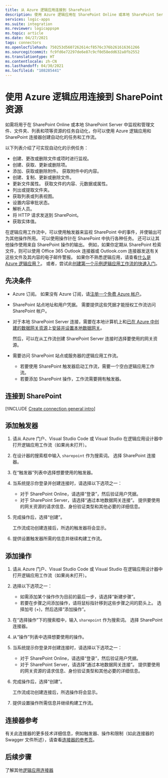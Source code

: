 ```yaml
---
title: 从 Azure 逻辑应用连接到 SharePoint
description: 使用 Azure 逻辑应用在 SharePoint Online 或本地 SharePoint Server 中监视和管理资源
services: logic-apps
ms.suite: integration
ms.reviewer: logicappspm
ms.topic: article
ms.date: 04/27/2021
tags: connectors
ms.openlocfilehash: 750253d5607262614cf8576c376b261616361266
ms.sourcegitcommit: fc9fd6e72297de6e87c9cf0d58edd632a8fb2552
ms.translationtype: HT
ms.contentlocale: zh-CN
ms.lasthandoff: 04/30/2021
ms.locfileid: "108285441"
---
```

# <a name="connect-to-sharepoint-resources-with-azure-logic-apps"></a>使用 Azure 逻辑应用连接到 SharePoint 资源

如需将用于在 SharePoint Online 或本地 SharePoint Server 中监视和管理文件、文件夹、列表和项等资源的任务自动化，你可以使用 Azure 逻辑应用和 SharePoint 连接器创建自动化的任务和工作流。

以下列表介绍了可实现自动化的示例任务：

* 创建、更改或删除文件或项时进行监视。
* 创建、获取、更新或删除项。
* 添加、获取或删除附件。 获取附件中的内容。
* 创建、复制、更新或删除文件。 
* 更新文件属性。 获取文件的内容、元数据或属性。
* 列出或提取文件夹。
* 获取列表或列表视图。
* 设置内容审批状态。
* 解析人员。
* 将 HTTP 请求发送到 SharePoint。
* 获取实体值。

在逻辑应用工作流中，可以使用触发器来监视 SharePoint 中的事件，并使输出可为其他操作所用。 可以使用操作针在 SharePoint 中执行各种任务。 还可以让其他操作使用来自 SharePoint 操作的输出。 例如，如果你定期从 SharePoint 检索文件，则可以使用 Office 365 Outlook 连接器或 Outlook.com 连接器发送有关这些文件及其内容的电子邮件警报。 如果你不熟悉逻辑应用，请查看[什么是 Azure 逻辑应用？](../logic-apps/logic-apps-overview.md)。 或者，尝试此[创建第一个示例逻辑应用工作流的快速入门](../logic-apps/quickstart-create-first-logic-app-workflow.md)。

## <a name="prerequisites"></a>先决条件

* Azure 订阅。 如果没有 Azure 订阅，请[注册一个免费 Azure 帐户](https://azure.microsoft.com/free/)。 

* SharePoint 站点地址和用户凭据。 需要提供这些凭据才能授权工作流访问 SharePoint 帐户。

* 对于本地 SharePoint Server 连接，需要在本地计算机上和[已在 Azure 中创建的数据网关资源](../logic-apps/logic-apps-gateway-connection.md)上[安装并设置本地数据网关](../logic-apps/logic-apps-gateway-install.md)。

  然后，可以在从工作流创建 SharePoint Server 连接时选择要使用的网关资源。

* 需要访问 SharePoint 站点或服务器的逻辑应用工作流。

  * 若要使用 SharePoint 触发器启动工作流，需要一个空白逻辑应用工作流。
  * 若要添加 SharePoint 操作，工作流需要拥有触发器。

## <a name="connect-to-sharepoint"></a>连接到 SharePoint

[!INCLUDE [Create connection general intro](../../includes/connectors-create-connection-general-intro.md)]

## <a name="add-a-trigger"></a>添加触发器

1. 请从 Azure 门户、Visual Studio Code 或 Visual Studio 在逻辑应用设计器中打开逻辑应用工作流（如果尚未打开）。

1. 在设计器的搜索框中输入 `sharepoint` 作为搜索词。 选择 SharePoint 连接器。

1. 在“触发器”列表中选择想要使用的触发器。

1. 当系统提示你登录并创建连接时，请选择以下选项之一：

   * 对于 SharePoint Online，请选择“登录”，然后验证用户凭据。
   * 对于 SharePoint Server，请选择“通过本地数据网关连接”。 提供要使用的网关资源的请求信息、身份验证类型和其他必要的详细信息。

1. 完成操作后，选择“创建”。

   工作流成功创建连接后，所选的触发器将会显示。

1. 提供设置触发器所需的信息并继续构建工作流。

## <a name="add-an-action"></a>添加操作

1. 请从 Azure 门户、Visual Studio Code 或 Visual Studio 在逻辑应用设计器中打开逻辑应用工作流（如果尚未打开）。

1. 选择以下选项之一：

   * 如需添加某个操作作为目前的最后一步，请选择“新建步骤”。
   * 若要在步骤之间添加操作，请将鼠标指针移到这些步骤之间的箭头上。 选择加号 (+)，然后选择“添加操作”。 

1. 在“选择操作”下的搜索框中，输入 `sharepoint` 作为搜索词。 选择 SharePoint 连接器。

1. 从“操作”列表中选择想要使用的操作。

1. 当系统提示你登录并创建连接时，请选择以下选项之一：

   * 对于 SharePoint Online，请选择“登录”，然后验证用户凭据。
   * 对于 SharePoint Server，请选择“通过本地数据网关连接”。 提供要使用的网关资源的请求信息、身份验证类型和其他必要的详细信息。

1. 完成操作后，选择“创建”。

   工作流成功创建连接后，所选操作将会显示。

1. 提供设置操作所需信息并继续构建工作流。

## <a name="connector-reference"></a>连接器参考

有关此连接器的更多技术详细信息，例如触发器、操作和限制（如此连接器的 Swagger 文件所述），请查看[连接器的参考页](/connectors/sharepoint/)。

## <a name="next-steps"></a>后续步骤

了解其他[逻辑应用连接器](../connectors/apis-list.md)